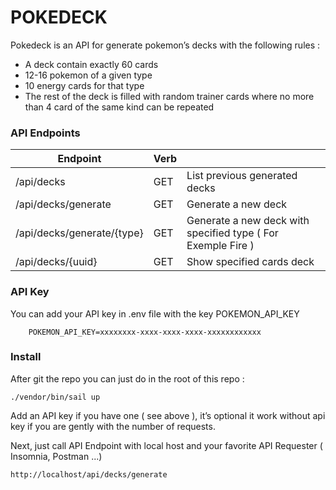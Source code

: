 # POKEDECK

Pokedeck is an API for generate pokemon’s decks with the following rules :
- A deck contain exactly 60 cards 
- 12-16 pokemon of a given type 
- 10 energy cards for that type 
- The rest of the deck is filled with random trainer cards where no more than 4 card of the same kind can be repeated

### API Endpoints
| Endpoint                   | Verb |                                                              |
|----------------------------|------|--------------------------------------------------------------|
| /api/decks                 | GET  | List previous generated decks                                |
| /api/decks/generate        | GET  | Generate a new deck                                          |
| /api/decks/generate/{type} | GET  | Generate a new deck with specified type ( For Exemple Fire ) |
| /api/decks/{uuid}          | GET  | Show specified cards deck                                |

### API Key
You can add your API key in .env file with the key POKEMON_API_KEY
```
    POKEMON_API_KEY=xxxxxxxx-xxxx-xxxx-xxxx-xxxxxxxxxxxx
```

### Install
After git the repo you can just do in the root of this repo :
```
./vendor/bin/sail up
```
Add an API key if you have one ( see above ), it’s optional it work without api key
if you are gently with the number of requests.

Next, just call API Endpoint with local host and your favorite API Requester ( Insomnia, Postman ...)
```
http://localhost/api/decks/generate
```
